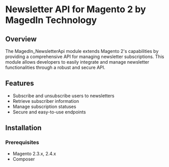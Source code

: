 # Newsletter API for Magento 2 by MagedIn Technology

## Overview

The MagedIn_NewsletterApi module extends Magento 2's capabilities by providing a comprehensive API for managing newsletter subscriptions. This module allows developers to easily integrate and manage newsletter functionalities through a robust and secure API.

## Features

- Subscribe and unsubscribe users to newsletters
- Retrieve subscriber information
- Manage subscription statuses
- Secure and easy-to-use endpoints

## Installation

### Prerequisites

- Magento 2.3.x, 2.4.x
- Composer
